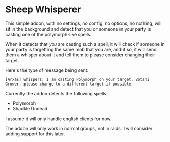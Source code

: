 # Sheep Whisperer

This simple addon, with no settings, no config, no options, no nothing, will sit in the background
and detect that you or someone in your party is casting one of the polymorph-like spells.

When it detects that *you* are casting such a spell, it will check if someone in your party is
targetting the same mob that you are, and if so, it will send them a whisper about it and tell
them to please consider changing their target.

Here's the type of message being sent:

    [Arxas] whispers: I am casting Polymorph on your target, Botani Grower, please change to a different target if possible

Currently the addon detects the following spells:

* Polymorph
* Shackle Undead

I assume it will only handle english clients for now.

The addon will only work in normal groups, not in raids. I will consider adding
support for this later.